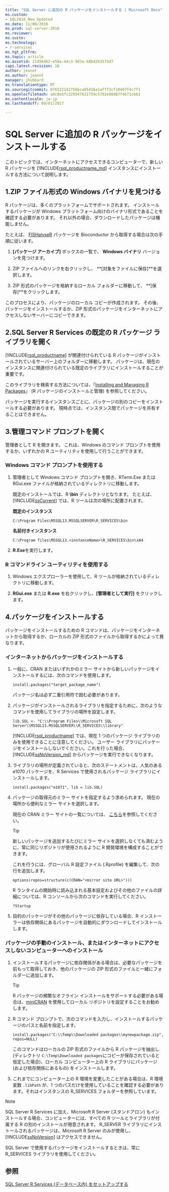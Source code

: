 ```yaml
---
title: "SQL Server に追加の R パッケージをインストールする | Microsoft Docs"
ms.custom:
- SQL2016_New_Updated
ms.date: 11/08/2016
ms.prod: sql-server-2016
ms.reviewer: 
ms.suite: 
ms.technology:
- r-services
ms.tgt_pltfrm: 
ms.topic: article
ms.assetid: 21456462-e58a-44c3-9d3a-68b4263575d7
caps.latest.revision: 16
author: jeannt
ms.author: jeannt
manager: jhubbard
ms.translationtype: MT
ms.sourcegitcommit: 876522142756bca05416a1afff3cf10467f4c7f1
ms.openlocfilehash: adc0e5fc229547632759c5702e98d87f4b71cbb3
ms.contentlocale: ja-jp
ms.lasthandoff: 09/01/2017

---
```

# <a name="install-additional-r-packages-on-sql-server"></a>SQL Server に追加の R パッケージをインストールする
このトピックでは、インターネットにアクセスできるコンピューターで、新しい R パッケージを [!INCLUDE[rsql_productname_md](../../includes/rsql-productname-md.md)] インスタンスにインストールする方法について説明します。

## <a name="1-locate-the-windows-binaries-in-zip-file-format"></a>1.ZIP ファイル形式の Windows バイナリを見つける

R パッケージは、多くのプラットフォームでサポートされます。 インストールするパッケージが Windows プラットフォーム向けのバイナリ形式であることを確認する必要があります。 それ以外の場合、ダウンロードしたパッケージは機能しません。

たとえば、 [FISHalyseR](http://bioconductor.org/packages/release/bioc/html/FISHalyseR.html) パッケージを Bioconductor から取得する場合は次の手順に従います。  
  
1.  **[パッケージ アーカイブ]** ボックスの一覧で、 **Windows バイナリ** バージョンを見つけます。  
  
2.  ZIP ファイルへのリンクを右クリックし、  **[対象をファイルに保存]**を選択します。  
  
3.  ZIP 形式のパッケージを格納するローカル フォルダーに移動して、 **[保存]**をクリックします。  
  
 このプロセスにより、パッケージのローカル コピーが作成されます。 その後、パッケージをインストールするか、ZIP 形式のパッケージをインターネットにアクセスしないサーバーにコピーできます。  
  
  
## <a name="2-open-the-default-r-package-library-for-sql-server-r-services"></a>2.SQL Server R Services の既定の R パッケージ ライブラリを開く 

[!INCLUDE[rsql_productname](../../includes/rsql-productname-md.md)] が関連付けられている R パッケージがインストールされているサーバー上のフォルダーに移動します。 パッケージは、現在のインスタンスに関連付けられている既定のライブラリにインストールすることが重要です。 

このライブラリを検索する方法については、「[Installing and Managing R Packages](../../advanced-analytics/r-services/installing-and-managing-r-packages.md)」 (R パッケージのインストールと管理) を参照してください。

   パッケージを実行するインスタンスごとに、パッケージの別のコピーをインストールする必要があります。 現時点では、インスタンス間でパッケージを共有することはできません。
     
  
## <a name="3-open-an-administrative-command-prompt"></a>3.管理コマンド プロンプトを開く 

管理者として R を開きます。  これは、Windows のコマンド プロンプトを使用するか、いずれかの R ユーティリティを使用して行うことができます。
  
### <a name="using-the-windows-command-prompt"></a>Windows コマンド プロンプトを使用する 

1. 管理者として Windows コマンド プロンプトを開き、RTerm.Exe または RGui.exe ファイルが格納されているディレクトリに移動します。  
  
    既定のインストールでは、R **\bin** ディレクトリとなります。 たとえば、[!INCLUDE[ssCurrent](../../includes/sscurrent-md.md)] では、R ツールは次の場所に配置されます。 

    **既定のインスタンス**

     `C:\Program Files\MSSQL13.MSSQLSERVER\R_SERVICES\bin` 
 
     **名前付きインスタンス**
   
     `C:\Program files\MSSQL13.<instanceName>\R_SERVICES\bin\x64`  
  
2. **R.Exe**を実行します。  
  
### <a name="using-the-r-command-line-utilities"></a>R コマンドライン ユーティリティを使用する 
  
1. Windows エクスプローラーを使用して、R ツールが格納されているディレクトリに移動します。  
  
2. **RGui.exe** または **R.exe** を右クリックし、**[管理者として実行]** をクリックします。  
## <a name="4-install-the-package"></a>4.パッケージをインストールする

パッケージをインストールするための R コマンドは、パッケージをインターネットから取得するか、ローカルの ZIP 形式のファイルから取得するかによって異なります。  
  
### <a name="install-package-from-internet"></a>インターネットからパッケージをインストールする  
  
1.  一般に、CRAN またはいずれかのミラー サイトから新しいパッケージをインストールするには、次のコマンドを使用します。  
  
    ```  
    install.packages("target_package_name")  
    ```
    
    パッケージ名は必ず二重引用符で囲む必要があります。

2.  パッケージがインストールされるライブラリを指定するために、次のようなコマンドを使用してライブラリの場所を設定します。
    
    ```  
    lib.SQL <- "C:\\Program Files\\Microsoft SQL Server\\MSSQL13.MSSQLSERVER\\R_SERVICES\\library"    
    ```

    [!INCLUDE[rsql_productname](../../includes/rsql-productname-md.md)] では、現在 1 つのパッケージ ライブラリのみを使用できることに注意してください。 ユーザー ライブラリにパッケージをインストールしないでください。これを行った場合、[!INCLUDE[ssNoVersion_md](../../includes/ssnoversion-md.md)] からパッケージを実行できなくなります。   
     
3.  ライブラリの場所が定義されていると、次のステートメントは、人気のある e1070 パッケージを、R Services で使用されるパッケージ ライブラリにインストールします。  
  
    ```  
    install.packages("e1071", lib = lib.SQL)  
    ```  
  
4.  パッケージの取得元のミラー サイトを指定するよう求められます。 現在の場所から便利なミラー サイトを選択します。  
  
    現在の CRAN ミラー サイトの一覧については、 [こちら](https://cran.r-project.org/mirrors.html)を参照してください。  
  
    > [!TIP]  
    >  新しいパッケージを追加するたびにミラー サイトを選択しなくても済むように、常に同じリポジトリが使用されるように R 開発環境を構成することができます。  
    >   
    >  これを行うには、グローバル R 設定ファイル (.Rprofile) を編集して、次の行を追加します。  
    >   
    >  `options(repos=structure(c(CRAN="<mirror site URL>")))`  
    >   
    >  R ランタイムの開始時に読み込まれる基本設定およびその他のファイルの詳細については、R コンソールから次のコマンドを実行してください。  
    >   
    >  `?Startup`  
  
5.  目的のパッケージがその他のパッケージに依存している場合、R インストーラーは依存関係にあるパッケージを自動的にダウンロードしてインストールします。  
  
### <a name="manual-package-installation-or-installing-on-computer-with-no-internet-access"></a>パッケージの手動のインストール、またはインターネットにアクセスしないコンピューターへのインストール 

1. インストールするパッケージに依存関係がある場合は、必要なパッケージを前もって取得しておき、他のパッケージの ZIP 形式のファイルと一緒にフォルダーに追加します。

    > [!TIP]
    > 
    > R パッケージの頻繁なオフライン インストールをサポートする必要がある場合は、[miniCRAN](https://mran.revolutionanalytics.com/package/miniCRAN/) を使用してローカル リポジトリを設定することをお勧めします。  
  
2.  R コマンド プロンプトで、次のコマンドを入力し、インストールするパッケージのパスと名前を指定します。  
   
    ```  
    install.packages("C:\\Temp\\Downloaded packages\\mynewpackage.zip", repos=NULL)  
    ``` 
     
    このコマンドはローカルの ZIP 形式のファイルから R パッケージを抽出し (ディレクトリ `C:\Temp\Downloaded packages`にコピーが保存されていると仮定した場合)、ローカル コンピューター上の R ライブラリにパッケージ (および依存関係にあるもの) をインストールします。  
  
3.  これまでにコンピューター上の R 環境を変更したことがある場合は、R 環境変数 `.libPath` が、1 つのパスだけを使用していることを確認する必要があります。それはインスタンスの R_SERVICES フォルダーを参照しています。  
  
> [!NOTE]
> SQL Server R Services に加え、Microsoft R Server (スタンドアロン) もインストールする場合、コンピューターには、すべての R ツールとライブラリが付属する R の別のインストールが用意されます。 R_SERVER ライブラリにインストールされるパッケージは、Microsoft R Server のみが使用し、[!INCLUDE[ssNoVersion](../../includes/ssnoversion-md.md)] はアクセスできません。  
> 
>  SQL Server で使用するパッケージをインストールするときは、常に R_SERVICES ライブラリを使用してください。

  
## <a name="see-also"></a>参照  
 [SQL Server R Services &#40;データベース内&#41; をセットアップする](../../advanced-analytics/r-services/set-up-sql-server-r-services-in-database.md)  
  
  

